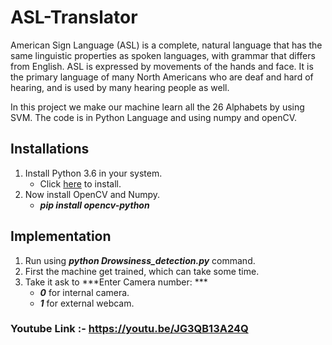 # ASL-Translator
American Sign Language (ASL) is a complete, natural language that has the same linguistic properties as spoken languages, with grammar that differs from English. ASL is expressed by movements of the hands and face. It is the primary language of many North Americans who are deaf and hard of hearing, and is used by many hearing people as well.

In this project we make our machine learn all the 26 Alphabets by using SVM. The code is in Python Language and using numpy and openCV.

## Installations
1. Install Python 3.6 in your system.
   * Click [here](https://www.python.org/) to install.
2. Now install OpenCV and Numpy.
   * ***pip install opencv-python***

## Implementation
1. Run using ***python Drowsiness_detection.py*** command.
2. First the machine get trained, which can take some time.
3. Take it ask to ***Enter Camera number: ***
   * ***0*** for internal camera.
   * ***1*** for external webcam.

### Youtube Link :- https://youtu.be/JG3QB13A24Q
